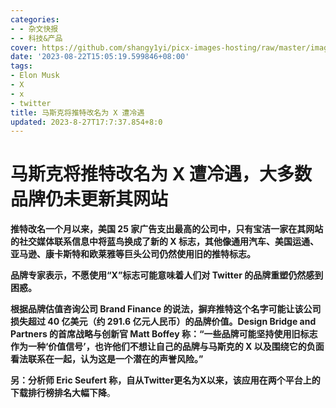 ```yaml
---
categories:
- - 杂文快报
- - 科技&产品
cover: https://github.com/shangy1yi/picx-images-hosting/raw/master/image.5xjhty5l9do0.webp
date: '2023-08-22T15:05:19.599846+08:00'
tags:
- Elon Musk
- X
- x
- twitter
title: 马斯克将推特改名为 X 遭冷遇
updated: 2023-8-27T17:7:37.854+8:0
---
```

# 马斯克将推特改名为 X 遭冷遇，大多数品牌仍未更新其网站

**推特改名一个月以来，美国 25 家广告支出最高的公司中，只有宝洁一家在其网站的社交媒体联系信息中将蓝鸟换成了新的 X 标志，其他像通用汽车、美国运通、亚马逊、康卡斯特和欧莱雅等巨头公司仍然使用旧的推特标志。**

**品牌专家表示，不愿使用“X”标志可能意味着人们对 Twitter 的品牌重塑仍然感到困惑。**

**根据品牌估值咨询公司 Brand Finance 的说法，摒弃推特这个名字可能让该公司损失超过 40 亿美元（约 291.6 亿元人民币）的品牌价值。Design Bridge and Partners 的首席战略与创新官 Matt Boffey 称：“一些品牌可能坚持使用旧标志作为一种‘价值信号’，也许他们不想让自己的品牌与马斯克的 X 以及围绕它的负面看法联系在一起，认为这是一个潜在的声誉风险。”**

**另：分析师 Eric Seufert 称，自从Twitter更名为X以来，该应用在两个平台上的下载排行榜排名大幅下降**。

